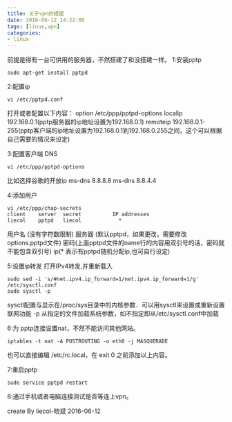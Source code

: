 ```yaml
---
title: 关于vpn的搭建
date: 2016-06-12 14:22:00
tags: [linux,vpn]
categories:
- linux
---
```


前提是得有一台可供用的服务器，不然搭建了和没搭建一样。 1:安装pptp
```
sudo apt-get install pptpd
```
2:配置ip
```
vi /etc/pptpd.conf
```
<!--more-->
打开或者配置以下内容： option /etc/ppp/pptpd-options localip 192.168.0.1(pptp服务器的ip地址设置为192.168.0.1) remoteip 192.168.0.1-255(pptp客户端的ip地址设置为192.168.0.1到192.168.0.255之间，这个可以根据自己需要的情况来设定)

3:配置客户端 DNS
```
vi /etc/ppp/pptpd-options
```
比如选择谷歌的开放ip ms-dns 8.8.8.8 ms-dns 8.8.4.4

4:添加用户
```
vi /etc/ppp/chap-secrets
client    server  secret          IP addresses
liecol    pptpd   liecol            *
```

用户名 (没有字符数限制) 服务器 (默认pptpd，如果更改，需要修改options.pptpd文件) 密码(上面pptpd文件的name行的内容用双引号的话，密码就不能包含双引号) ip(* 表示有pptpd随机分配ip,也可自行设定)

5:设置ip转发 打开IPv4转发,并重新载入
```
sudo sed -i 's/#net.ipv4.ip_forward=1/net.ipv4.ip_forward=1/g' /etc/sysctl.conf
sudo sysctl -p
```
sysctl配置与显示在/proc/sys目录中的内核参数．可以用sysctl来设置或重新设置联网功能 -p 从指定的文件加载系统参数，如不指定即从/etc/sysctl.conf中加载

6:为 pptp连接设置nat，不然不能访问其他网站。
```
iptables -t nat -A POSTROUTING -o eth0 -j MASQUERADE
```
也可以直接编辑 /etc/rc.local，在 exit 0 之前添加以上内容。

7:重启pptp
```
sudo service pptpd restart
```

8:通过手机或者电脑连接测试是否等连上vpn。

create By 
liecol-晓斌 
2016-06-12

